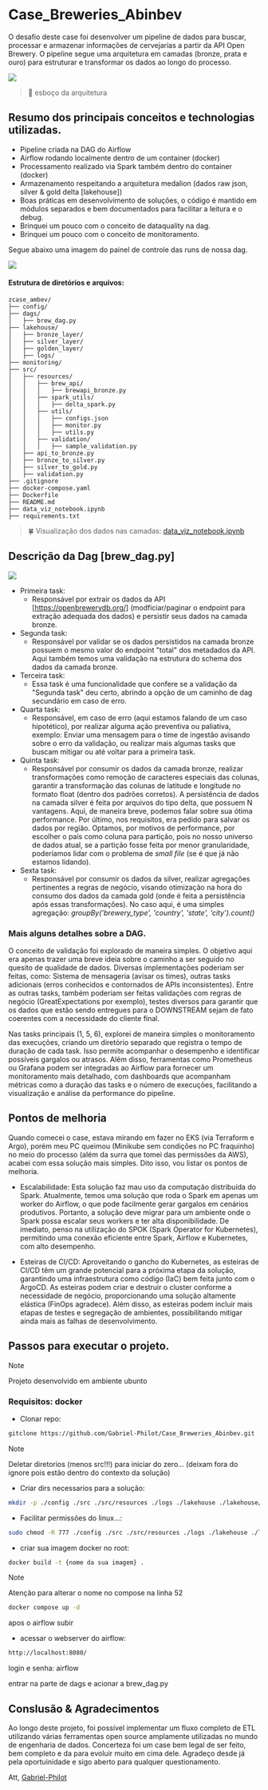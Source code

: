 # Case_Breweries_Abinbev

O desafio deste case foi desenvolver um pipeline de dados para buscar, processar e armazenar informações de cervejarias a partir da API Open Brewery. O pipeline segue uma arquitetura em camadas (bronze, prata e ouro) para estruturar e transformar os dados ao longo do processo.

<img src="/imgs/arquiteture_draw.png" />

> 💾 esboço da arquitetura

## Resumo dos principais conceitos e technologias utilizadas.
* Pipeline criada na DAG do Airflow
* Airflow rodando localmente dentro de um container (docker)
* Processamento realizado via Spark também dentro do container (docker)
* Armazenamento respeitando a arquitetura medalion (dados raw json, silver & gold delta  [lakehouse])
* Boas práticas em desenvolvimento de soluções, o código é mantido em módulos separados e bem documentados para facilitar a leitura e o debug.
* Brinquei um pouco com o conceito de dataquality na dag.
* Brinquei um pouco com o conceito de monitoramento.


Segue abaixo uma imagem do painel de controle das runs de nossa dag.

<img src="/imgs/dag_sample.png" />


#### Estrutura de diretórios e arquivos:
```
zcase_ambev/
├── config/
├── dags/
│   ├── brew_dag.py
├── lakehouse/
│   ├── bronze_layer/
│   ├── silver_layer/
│   ├── golden_layer/
│   ├── logs/
├── monitoring/
├── src/
│   ├── resources/
│   │   ├── brew_api/
│   │   │   ├── brewapi_bronze.py
│   │   ├── spark_utils/
│   │   │   ├── delta_spark.py
│   │   ├── utils/
│   │   │   ├── configs.json
│   │   │   ├── monitor.py
│   │   │   ├── utils.py
│   │   ├── validation/
│   │   │   ├── sample_validation.py
│   ├── api_to_bronze.py
│   ├── bronze_to_silver.py
│   ├── silver_to_gold.py
│   ├── validation.py
├── .gitignore
├── docker-compose.yaml
├── Dockerfile
├── README.md
├── data_viz_notebook.ipynb
├── requirements.txt
```

> 🍀 Visualização dos dados nas camadas: [data_viz_notebook.ipynb](https://github.com/Gabriel-Philot/Case_Breweries_Abinbev/blob/main/data_viz_notebook.ipynb)


## Descrição da Dag [brew_dag.py]

<img src="/imgs/dag_brew.png" />

* Primeira task:
    * Responsável por extrair os dados da API [https://openbrewerydb.org/] (modficiar/paginar o endpoint para extração adequada dos dados) e persistir seus dados na camada bronze.
* Segunda task:
    * Responsável por validar se os dados persistidos na camada bronze possuem o mesmo valor do endpoint "total" dos metadados da API. Aqui também temos uma validação na estrutura do schema dos dados da camada bronze.
* Terceira task:
    * Essa task é uma funcionalidade que confere se a validação da "Segunda task" deu certo, abrindo a opção de um caminho de dag secundário em caso de erro.
* Quarta task:
    * Responsável, em caso de erro (aqui estamos falando de um caso hipotético), por realizar alguma ação preventiva ou paliativa, exemplo: Enviar uma mensagem para o time de ingestão avisando sobre o erro da validação, ou realizar mais algumas tasks que buscam mitigar ou até voltar para a primeira task.
* Quinta task:
    * Responsável por consumir os dados da camada bronze, realizar transformações como remoção de caracteres especiais das colunas, garantir a transformação das colunas de latitude e longitude no formato float (dentro dos padrões corretos). A persistência de dados na camada silver é feita por arquivos do tipo delta, que possuem N vantagens. Aqui, de maneira breve, podemos falar sobre sua ótima performance. Por último, nos requisitos, era pedido para salvar os dados por região. Optamos, por motivos de performance, por escolher o país como coluna para partição, pois no nosso universo de dados atual, se a partição fosse feita por menor granularidade, poderíamos lidar com o problema de *small file* (se é que já não estamos lidando).
* Sexta task:
    * Responsável por consumir os dados da silver, realizar agregações pertinentes a regras de negócio, visando otimização na hora do consumo dos dados da camada gold (onde é feita a persistência após essas transformações). No caso aqui, é uma simples agregação:
    *groupBy('brewery_type', 'country', 'state', 'city').count()*
    
### Mais alguns detalhes sobre a DAG.

O conceito de validação foi explorado de maneira simples. O objetivo aqui era apenas trazer uma breve ideia sobre o caminho a ser seguido no quesito de qualidade de dados. Diversas implementações poderiam ser feitas, como: Sistema de mensageria (avisar os times), outras tasks adicionais (erros conhecidos e contornados de APIs inconsistentes). Entre as outras tasks, também poderiam ser feitas validações com regras de negócio (GreatExpectations por exemplo), testes diversos para garantir que os dados que estão sendo entregues para o DOWNSTREAM sejam de fato coerentes com a necessidade do cliente final.

Nas tasks principais (1, 5, 6), explorei de maneira simples o monitoramento das execuções, criando um diretório separado que registra o tempo de duração de cada task. Isso permite acompanhar o desempenho e identificar possíveis gargalos ou atrasos. Além disso, ferramentas como Prometheus ou Grafana podem ser integradas ao Airflow para fornecer um monitoramento mais detalhado, com dashboards que acompanham métricas como a duração das tasks e o número de execuções, facilitando a visualização e análise da performance do pipeline.


## Pontos de melhoria

Quando comecei o case, estava mirando em fazer no EKS (via Terraform e Argo), porém meu PC queimou (Minikube sem condições no PC fraquinho) no meio do processo (além da surra que tomei das permissões da AWS), acabei com essa solução mais simples. Dito isso, vou listar os pontos de melhoria.

* Escalabilidade: Esta solução faz mau uso da computação distribuída do Spark. Atualmente, temos uma solução que roda o Spark em apenas um worker do Airflow, o que pode facilmente gerar gargalos em cenários produtivos. Portanto, a solução deve migrar para um ambiente onde o Spark possa escalar seus workers e ter alta disponibilidade. De imediato, penso na utilização do SPOK (Spark Operator for Kubernetes), permitindo uma conexão eficiente entre Spark, Airflow e Kubernetes, com alto desempenho.


* Esteiras de CI/CD: Aproveitando o gancho do Kubernetes, as esteiras de CI/CD têm um grande potencial para a próxima etapa da solução, garantindo uma infraestrutura como código (IaC) bem feita junto com o ArgoCD. As esteiras podem criar e destruir o cluster conforme a necessidade de negócio, proporcionando uma solução altamente elástica (FinOps agradece). Além disso, as esteiras podem incluir mais etapas de testes e segregação de ambientes, possibilitando mitigar ainda mais as falhas de desenvolvimento.


## Passos para executar o projeto.
>[!Note]
> Projeto desenvolvido em ambiente ubunto


### Requisitos: docker


* Clonar repo:
```sh
gitclone https://github.com/Gabriel-Philot/Case_Breweries_Abinbev.git
```
>[!Note]
> Deletar diretorios (menos src!!!) para iniciar do zero... (deixam fora do ignore pois estão dentro do contexto da solução)

* Criar dirs necessarios para a solução:
```sh
mkdir -p ./config ./src ./src/resources ./logs ./lakehouse ./lakehouse/bronze_layer ./lakehouse/silver_layer ./lakehouse/golden_layer ./monitoring
```
* Facilitar permissões do linux...:
```sh
sudo chmod -R 777 ./config ./src ./src/resources ./logs ./lakehouse ./lakehouse/bronze_layer ./lakehouse/silver_layer ./lakehouse/golden_layer ./monitoring
```

* criar sua imagem docker no root:
```sh
docker build -t {nome da sua imagem} .
```

> [!Note]
> Atenção para alterar o nome no compose na linha 52

```sh
docker compose up -d
```
apos o airflow subir


* acessar o webserver do airflow:
```sh
http://localhost:8080/
```
login e senha: airflow

entrar na parte de dags e acionar a brew_dag.py



## Conslusão & Agradecimentos
Ao longo deste projeto, foi possível implementar um fluxo completo de ETL utilizando várias ferramentas open source amplamente utilizadas no mundo de engenharia de dados.
Concerteza foi um case bem legal de ser feito, bem completo e da para evoluir muito em cima dele.
Agradeço desde já pela oportuinidade e sigo aberto para qualquer questionamento.

Att, [Gabriel-Philot](https://www.linkedin.com/in/gabriel-philot/)